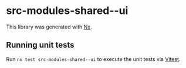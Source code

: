 # src-modules-shared--ui

This library was generated with [Nx](https://nx.dev).

## Running unit tests

Run `nx test src-modules-shared--ui` to execute the unit tests via [Vitest](https://vitest.dev/).
